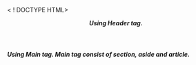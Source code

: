 < ! DOCTYPE HTML>
<html lang ="en">
<head>
<title> HTML2 </title>
</head>
<body>
<b>
<i>
<header> 
Using Header tag.
</header>
<main>
Using Main tag.
Main tag consist of section, aside and article.
</main>
</head>
</html>
